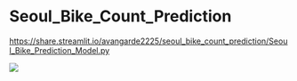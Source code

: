# Seoul_Bike_Count_Prediction

https://share.streamlit.io/avangarde2225/seoul_bike_count_prediction/Seoul_Bike_Prediction_Model.py


<image src='seoul.PNG' />
